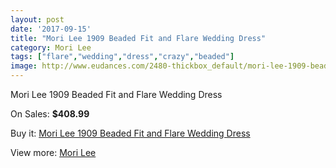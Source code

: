 ```yaml
---
layout: post
date: '2017-09-15'
title: "Mori Lee 1909 Beaded Fit and Flare Wedding Dress"
category: Mori Lee
tags: ["flare","wedding","dress","crazy","beaded"]
image: http://www.eudances.com/2480-thickbox_default/mori-lee-1909-beaded-fit-and-flare-wedding-dress.jpg
---
```

Mori Lee 1909 Beaded Fit and Flare Wedding Dress

On Sales: **$408.99**
<a href="https://www.eudances.com/en/mori-lee/826-mori-lee-1909-beaded-fit-and-flare-wedding-dress.html"><amp-img layout="responsive" width="600" height="600" src="//www.eudances.com/2480-thickbox_default/mori-lee-1909-beaded-fit-and-flare-wedding-dress.jpg" alt="Mori Lee 1909 Beaded Fit and Flare Wedding Dress 0" /></a>
<a href="https://www.eudances.com/en/mori-lee/826-mori-lee-1909-beaded-fit-and-flare-wedding-dress.html"><amp-img layout="responsive" width="600" height="600" src="//www.eudances.com/2482-thickbox_default/mori-lee-1909-beaded-fit-and-flare-wedding-dress.jpg" alt="Mori Lee 1909 Beaded Fit and Flare Wedding Dress 1" /></a>
<a href="https://www.eudances.com/en/mori-lee/826-mori-lee-1909-beaded-fit-and-flare-wedding-dress.html"><amp-img layout="responsive" width="600" height="600" src="//www.eudances.com/2481-thickbox_default/mori-lee-1909-beaded-fit-and-flare-wedding-dress.jpg" alt="Mori Lee 1909 Beaded Fit and Flare Wedding Dress 2" /></a>

Buy it: [Mori Lee 1909 Beaded Fit and Flare Wedding Dress](https://www.eudances.com/en/mori-lee/826-mori-lee-1909-beaded-fit-and-flare-wedding-dress.html "Mori Lee 1909 Beaded Fit and Flare Wedding Dress")

View more: [Mori Lee](https://www.eudances.com/en/9-mori-lee "Mori Lee")